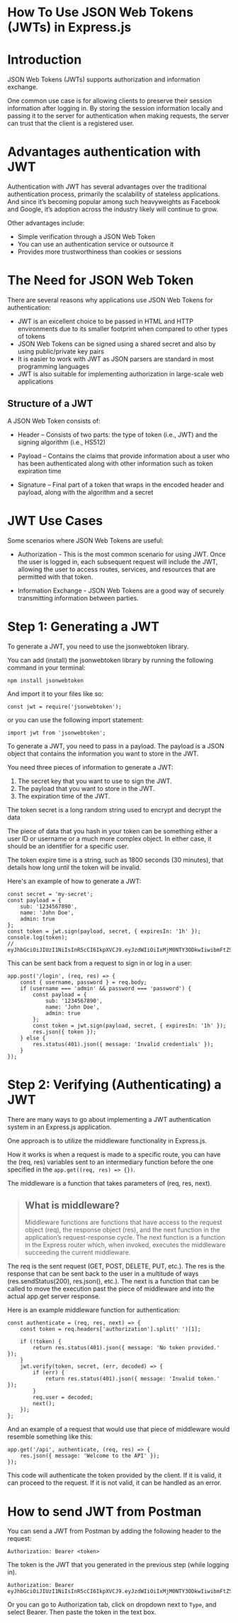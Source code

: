 # How To Use JSON Web Tokens (JWTs) in Express.js

# Introduction
JSON Web Tokens (JWTs) supports authorization and information exchange.

One common use case is for allowing clients to preserve their session information after logging in. By storing the session information locally and passing it to the server for authentication when making requests, the server can trust that the client is a registered user.

# Advantages authentication with JWT
Authentication with JWT has several advantages over the traditional authentication process, primarily the scalability of stateless applications. And since it’s becoming popular among such heavyweights as Facebook and Google, it’s adoption across the industry likely will continue to grow. 

Other advantages include:

* Simple verification through a JSON Web Token 
* You can use an authentication service or outsource it
* Provides more trustworthiness than cookies or sessions

# The Need for JSON Web Token
There are several reasons why applications use JSON Web Tokens for authentication:
* JWT is an excellent choice to be passed in HTML and HTTP environments due to its smaller footprint when compared to other types of tokens
* JSON Web Tokens can be signed using a shared secret and also by using public/private key pairs
* It is easier to work with JWT as JSON parsers are standard in most programming languages
* JWT is also suitable for implementing authorization in large-scale web applications

## Structure of a JWT
A JSON Web Token consists of:

* Header – Consists of two parts: the type of token (i.e., JWT) and the signing algorithm (i.e., HS512)

* Payload – Contains the claims that provide information about a user who has been authenticated along with other information such as token expiration time

* Signature – Final part of a token that wraps in the encoded header and payload, along with the algorithm and a secret

# JWT Use Cases
Some scenarios where JSON Web Tokens are useful:
* Authorization - This is the most common scenario for using JWT. Once the user is logged in, each subsequent request will include the JWT, allowing the user to access routes, services, and resources that are permitted with that token.

* Information Exchange - JSON Web Tokens are a good way of securely transmitting information between parties.


# Step 1: Generating a JWT
To generate a JWT, you need to use the jsonwebtoken library.

You can add (install) the jsonwebtoken library by running the following command in your terminal:

    npm install jsonwebtoken

And import it to your files like so:

    const jwt = require('jsonwebtoken');

or you can use the following import statement:

    import jwt from 'jsonwebtoken';

To generate a JWT, you need to pass in a payload. The payload is a JSON object that contains the information you want to store in the JWT.

You need three pieces of information to generate a JWT:
1. The secret key that you want to use to sign the JWT.
2. The payload that you want to store in the JWT.
3. The expiration time of the JWT.

The token secret is a long random string used to encrypt and decrypt the data

The piece of data that you hash in your token can be something either a user ID or username or a much more complex object. In either case, it should be an identifier for a specific user.

The token expire time is a string, such as 1800 seconds (30 minutes), that details how long until the token will be invalid.

Here's an example of how to generate a JWT:

    const secret = 'my-secret';
    const payload = {
        sub: '1234567890',
        name: 'John Doe',
        admin: true
    };
    const token = jwt.sign(payload, secret, { expiresIn: '1h' });
    console.log(token);
    // eyJhbGciOiJIUzI1NiIsInR5cCI6IkpXVCJ9.eyJzdWIiOiIxMjM0NTY3ODkwIiwibmFtZSI6IkpvaG4gRG9lIiwiYWRtaW4iOnRydWV9.TJVA95OrM7E2cBab30RMHrHDcEfxjz1I8dUz27aevlE

This can be sent back from a request to sign in or log in a user:

    app.post('/login', (req, res) => {
        const { username, password } = req.body;
        if (username === 'admin' && password === 'password') {
            const payload = {
                sub: '1234567890',
                name: 'John Doe',
                admin: true
            };
            const token = jwt.sign(payload, secret, { expiresIn: '1h' });
            res.json({ token });
        } else {
            res.status(401).json({ message: 'Invalid credentials' });
        }
    });

# Step 2: Verifying (Authenticating) a JWT
There are many ways to go about implementing a JWT authentication system in an Express.js application.

One approach is to utilize the middleware functionality in Express.js.

How it works is when a request is made to a specific route, you can have the (req, res) variables sent to an intermediary function before the one specified in the `app.get((req, res) => {})`.

The middleware is a function that takes parameters of (req, res, next).

> ## What is middleware?
> Middleware functions are functions that have access to the request object (req), the response object (res), and the next function in the application’s request-response cycle. The next function is a function in the Express router which, when invoked, executes the middleware succeeding the current middleware.

> 

The req is the sent request (GET, POST, DELETE, PUT, etc.).
The res is the response that can be sent back to the user in a multitude of ways (res.sendStatus(200), res.json(), etc.).
The next is a function that can be called to move the execution past the piece of middleware and into the actual app.get server response.

Here is an example middleware function for authentication:

    const authenticate = (req, res, next) => {
        const token = req.headers['authorization'].split(' ')[1];
        
        if (!token) {
            return res.status(401).json({ message: 'No token provided.' });
        }
        jwt.verify(token, secret, (err, decoded) => {
            if (err) {
                return res.status(401).json({ message: 'Invalid token.' });
            }
            req.user = decoded;
            next();
        });
    };

And an example of a request that would use that piece of middleware would resemble something like this:

    app.get('/api', authenticate, (req, res) => {
        res.json({ message: 'Welcome to the API' });
    });

This code will authenticate the token provided by the client. If it is valid, it can proceed to the request. If it is not valid, it can be handled as an error.

# How to send JWT from Postman
You can send a JWT from Postman by adding the following header to the request:

    Authorization: Bearer <token>

The token is the JWT that you generated in the previous step (while logging in).

    Authorization: Bearer eyJhbGciOiJIUzI1NiIsInR5cCI6IkpXVCJ9.eyJzdWIiOiIxMjM0NTY3ODkwIiwibmFtZSI6IkpvaG4gRG9lIiwiYWRtaW4iOnRydWV9.TJVA95OrM7E2cBab30RMHrHDcEfxjz1I8dUz27aevlE

Or you can go to Authorization tab, click on dropdown next to `Type`, and select Bearer.  Then paste the token in the text box.